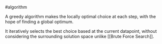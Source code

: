 #algorithm 

A greedy algorithm makes the locally optimal choice at each step, with the hope of finding a global optimum.

It iteratively selects the best choice based at the current datapoint, without considering the surrounding solution space unlike [[Brute Force Search]].